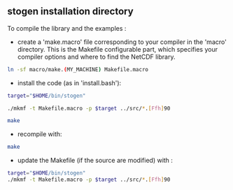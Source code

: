 ## stogen installation directory

To compile the library and the examples :

- create a 'make.macro' file corresponding to your compiler in the 'macro' directory.
  This is the Makefile configurable part, which specifies
  your compiler options and where to find the NetCDF library.

```bash
ln -sf macro/make.(MY_MACHINE) Makefile.macro
```

- install the code (as in 'install.bash'):

```bash
target="$HOME/bin/stogen"

./mkmf -t Makefile.macro -p $target ../src/*.[Ffh]90

make
```

- recompile with:

```bash
make
```

- update the Makefile (if the source are modified) with :

```bash
target="$HOME/bin/stogen"
./mkmf -t Makefile.macro -p $target ../src/*.[Ffh]90
```
